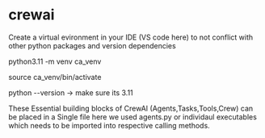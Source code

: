 # crewai

Create a virtual evironment in your IDE (VS code here) to not conflict with other python packages and version dependencies

python3.11 -m venv ca_venv

source ca_venv/bin/activate

python --version -> make sure its 3.11

These Essential building blocks of CrewAI (Agents,Tasks,Tools,Crew) can be placed in a Single file here we used agents.py or individaul executables which needs to be imported into respective calling methods.



